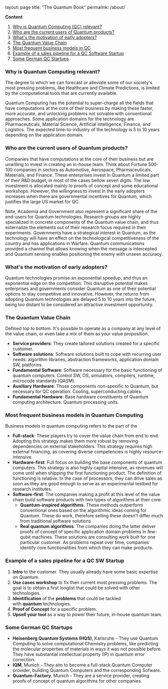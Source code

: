layout: page
title: "The Quantum Book"
permalink: /about/

**Content**

1. [Why is Quantum Computing (QC) relevant?](#why-is-quantum-computing-relevant) 
2. [Who are the current users of Quantum products?](#who-are-the-current-users-of-quantum-products)
3. [What's the motivation of early adopters?](#whats-the-motivation-of-early-adopters)
4. [The Quantum Value Chain](#the-quantum-value-chain)
5. [Most frequent business models in QC](#most-frequent-business-models-in-quantum-computing)
6. [Example of a sales pipeline for a QC Software Startup](#example-of-a-sales-pipeline-for-a-qc-software-startup)
7. [Some German QC Startups](#some-german-qc-startups)
### Why is Quantum Computing relevant?

The degree to which we can forecast or alleviate some of our society's most pressing problems, like Healthcare and Climate Predictions, is limited by the computational tools that are currently available. 

Quantum Computing has the potential to super-charge all the fields that have computations at the core of their business by making these faster, more accurate, and unlocking problems not solvable with conventional approaches. Some application domains for the technology are Pharmaceuticals, Material Science, Artificial Intelligence, Finance, and Logistics. The expected time-to-industry of the technology is 5 to 10 years depending on the application domain.

### Who are the current users of Quantum products?

Companies that have computations at the core of their business but are unwilling to invest in creating an in-house team. Think about Fortune 500-100 companies in sectors as Automotive, Aerospace, Pharmaceuticals, Materials, and Finance. These enterprises invest in Quantum a limited part of their R&D budget, in most of the cases bellow seven digits. The low investment is allocated mainly to proofs of concept and some educational workshops. However, the willingness to invest in the early adopters increases when there are governmental incentives for Quantum, which justifies the large US market for QC.

Note, Academia and Government also represent a significant share of the end-users for Quantum technologies. Research groups are highly specialized in concrete components of the Quantum value chain, and thus externalize the elements out of their research focus required in their experiments. Governments have a strategical interest in Quantum, as the technology will have an effect on the technological competitiveness of the country and has applications in Warfare. Quantum communications provided a channel that allows knowing when the message is intercepted and Quantum sensing enables positioning the enemy with unseen accuracy.

### What's the motivation of early adopters?

Quantum technologies promise an exponential speedup, and thus an exponential edge on the competition. This disruptive potential makes enterprises and governments consider Quantum as one of their potential options to stay competitive and innovative. However, the returns from adopting Quantum technologies are delayed 5 to 10 years into the future, being too distant to be considered an attractive investment opportunity.

### The Quantum Value Chain

Defined top to bottom. It's possible to operate as a company at any level of the value chain, or even take a mix of them as your value proposition.

- **Service providers**: They create tailored solutions created for a specific customer.
- **Software solutions**: Software solutions built to cope with recurring user needs: algorithm libraries, abstraction frameworks, application domain SW, platforms.
- **Fundamental Software**: Software necessary for the basic functioning of quantum computers. Control SW, OS, simulators, compilers, runtime, microcode standards (QASM).
- **Auxiliary Hardware**: Those components non-specific to Quantum, but necessary for QC operation. Cooling, superconducting cables.
- **Fundamental Hardware**: Base hardware constituents of Quantum computing architecture. Quantum processing units.

### Most frequent business models in Quantum Computing

Business models in quantum computing refers to the part of the 

- **Full-stack**: These players try to cover the value chain from end to end. Adopting this strategy makes them more robust by removing dependencies on external stakeholders. This strategy requires high external financing, as covering diverse competencies is highly resource-intensive.
- **Hardware-first**: Full focus on building the base components of quantum computers. This strategy is also highly capital intensive, as revenues will come until when shipping the first functioning product. The definition of functioning is relative: In the case of processors, they can drive sales as soon as they are good enough to serve as an experimental testbed for research institutes.
- **Software-first**: The companies making a profit at this level of the value chain build software products with two types of algorithms at their core:
    - **Quantum-inspired algorithms.** These methods outperform conventional ones based on the algorithmic ideas coming for Quantum. These do work, therefore selling these doesn't differ much from traditional software solutions
    - **Real quantum algorithms**. The companies doing the latter deliver proofs of concept of specific application domain problems in few-qubit machines. These solutions are consulting work built for one particular customer. As problems repeat over time, companies identify core functionalities from which they can make products.

### Example of a sales pipeline for a QC SW Startup

1. **Intro** to the customer. They usually already have some basic expertise on Quantum.
2. **Use cases workshop** to fix their current most pressing problems. The goal is to obtain a first longlist that could be solved with other technologies.
3. **Identification** of the **problems** that could be tackled with **quantum** technologies.
4. **Proof of Concept** for a specific problem.
5. **Upsell your tool** as a way to power their future, in-house quantum team.

### Some German QC Startups

- **Heisenberg Quantum Systems (HQS)**, Karlsruhe - They use Quantum Computing to solve computational Chemistry problems, like predicting the molecular properties of materials in ways it was not possible before. They have substantial intellectual property (IP) in quantum error correction.
- **IQM**, Munich - They aim to become a full-stack Quantum Computer provider, building Quantum Computers and the corresponding Sofware.
- **Quantum-Factory**, Munich - They are a service provider, creating proofs of concept of quantum algorithms for other companies. 
